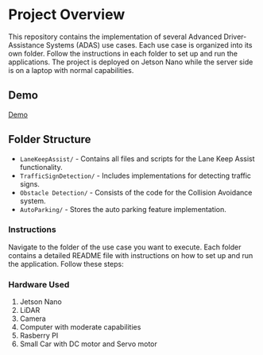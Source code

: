 # Project Overview

This repository contains the implementation of several Advanced Driver-Assistance Systems (ADAS) use cases. Each use case is organized into its own folder. Follow the instructions in each folder to set up and run the applications. The project is deployed on Jetson Nano while the server side is on a laptop with normal capabilities.

## Demo 
[Demo](https://www.youtube.com/watch?v=RHNLteTGAWw)

## Folder Structure

- `LaneKeepAssist/` - Contains all files and scripts for the Lane Keep Assist functionality.
- `TrafficSignDetection/` - Includes implementations for detecting traffic signs.
- `Obstacle Detection/` - Consists of the code for the Collision Avoidance system.
- `AutoParking/` - Stores the auto parking feature implementation.
 

### Instructions

Navigate to the folder of the use case you want to execute. Each folder contains a detailed README file with instructions on how to set up and run the application. Follow these steps:



### Hardware Used
1. Jetson Nano
2. LiDAR
3. Camera
4. Computer with moderate capabilities
5. Rasberry PI
6. Small Car with DC motor and Servo motor
